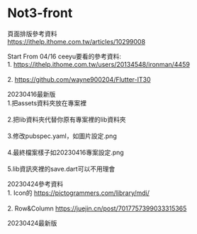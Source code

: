 # Not3-front
頁面排版參考資料
<br>https://ithelp.ithome.com.tw/articles/10299008</br>

Start From 04/16 ceeyu要看的參考資料:
<br>1. https://ithelp.ithome.com.tw/users/20134548/ironman/4459</br>
<br>2. https://github.com/wayne900204/Flutter-IT30</br>

20230416最新版
<br>1.把assets資料夾放在專案裡</br>
<br>2.把lib資料夾代替你原有專案裡的lib資料夾</br>
<br>3.修改pubspec.yaml，如圖片設定.png</br>
<br>4.最終檔案樣子如20230416專案設定.png</br>
<br>5.lib資訊夾裡的save.dart可以不用理會</br>

20230424參考資料
<br>1. Icon的 https://pictogrammers.com/library/mdi/</br>
<br>2. Row&Column https://juejin.cn/post/7017757399033315365</br>

20230424最新版
